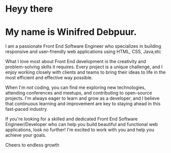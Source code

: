 # Heyy there
# My name is Winifred Debpuur.
I am a passionate Front End Software Engineer who specializes in building responsive and user-friendly web applications using HTML, CSS, Java,etc

What I love most about Front End development is the creativity and problem-solving skills it requires. 
Every project is a unique challenge, and I enjoy working closely with clients and teams to bring their ideas to life in the most efficient and effective way possible.

When I'm not coding, you can find me exploring new technologies, attending conferences and meetups, and contributing to open-source projects. 
I'm always eager to learn and grow as a developer, and I believe that continuous learning and improvement are key to staying ahead in this fast-paced industry.

If you're looking for a skilled and dedicated Front End Software Engineer/Developer who can help you build beautiful and functional web applications, look no further!
I'm excited to work with you and help you achieve your goals.

Cheers to endless growth




